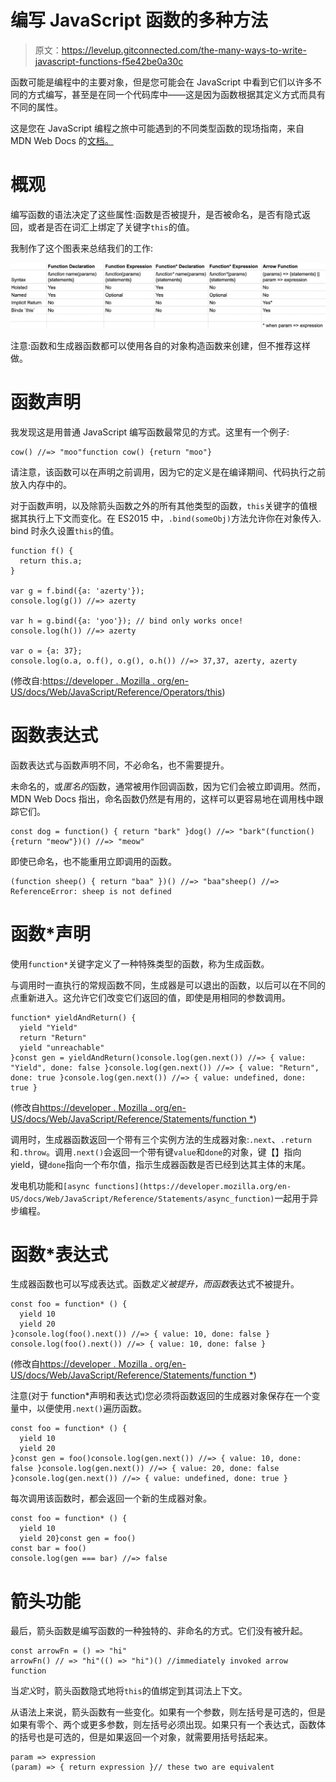 # 编写 JavaScript 函数的多种方法

> 原文：<https://levelup.gitconnected.com/the-many-ways-to-write-javascript-functions-f5e42be0a30c>

函数可能是编程中的主要对象，但是您可能会在 JavaScript 中看到它们以许多不同的方式编写，甚至是在同一个代码库中——这是因为函数根据其定义方式而具有不同的属性。

这是您在 JavaScript 编程之旅中可能遇到的不同类型函数的现场指南，来自 MDN Web Docs 的[文档。](https://developer.mozilla.org/en-US/docs/Web/JavaScript/Reference/Functions#Defining_functions)

# 概观

编写函数的语法决定了这些属性:函数是否被提升，是否被命名，是否有隐式返回，或者是否在词汇上绑定了关键字`this`的值。

我制作了这个图表来总结我们的工作:

![](img/bdcc3d9bd1fb6c53763ca6651cc483d3.png)

注意:函数和生成器函数都可以使用各自的对象构造函数来创建，但不推荐这样做。

# 函数声明

我发现这是用普通 JavaScript 编写函数最常见的方式。这里有一个例子:

```
cow() //=> "moo"function cow() {return "moo"}
```

请注意，该函数可以在声明之前调用，因为它的定义是在编译期间、代码执行之前放入内存中的。

对于函数声明，以及除箭头函数之外的所有其他类型的函数，`this`关键字的值根据其执行上下文而变化。在 ES2015 中，`.bind(someObj)`方法允许你在对象传入. bind 时永久设置`this`的值。

```
function f() {
  return this.a;
}

var g = f.bind({a: 'azerty'});
console.log(g()) //=> azerty

var h = g.bind({a: 'yoo'}); // bind only works once!
console.log(h()) //=> azerty

var o = {a: 37};
console.log(o.a, o.f(), o.g(), o.h()) //=> 37,37, azerty, azerty
```

(修改自:[https://developer . Mozilla . org/en-US/docs/Web/JavaScript/Reference/Operators/this](https://developer.mozilla.org/en-US/docs/Web/JavaScript/Reference/Operators/this))

# 函数表达式

函数表达式与函数声明不同，不必命名，也不需要提升。

未命名的，或*匿名的*函数，通常被用作回调函数，因为它们会被立即调用。然而，MDN Web Docs 指出，命名函数仍然是有用的，这样可以更容易地在调用栈中跟踪它们。

```
const dog = function() { return "bark" }dog() //=> "bark"(function() {return "meow"})() //=> "meow"
```

即使已命名，也不能重用立即调用的函数。

```
(function sheep() { return "baa" })() //=> "baa"sheep() //=> ReferenceError: sheep is not defined
```

# 函数*声明

使用`function*`关键字定义了一种特殊类型的函数，称为生成函数。

与调用时一直执行的常规函数不同，生成器是可以退出的函数，以后可以在不同的点重新进入。这允许它们改变它们返回的值，即使是用相同的参数调用。

```
function* yieldAndReturn() {
  yield "Yield"
  return "Return"
  yield "unreachable"
}const gen = yieldAndReturn()console.log(gen.next()) //=> { value: "Yield", done: false }console.log(gen.next()) //=> { value: "Return", done: true }console.log(gen.next()) //=> { value: undefined, done: true }
```

(修改自[https://developer . Mozilla . org/en-US/docs/Web/JavaScript/Reference/Statements/function *](https://developer.mozilla.org/en-US/docs/Web/JavaScript/Reference/Statements/function*))

调用时，生成器函数返回一个带有三个实例方法的生成器对象:`.next`、`.return`和`.throw`。调用`.next()`会返回一个带有键`value`和`done`的对象，键【】指向 yield，键`done`指向一个布尔值，指示生成器函数是否已经到达其主体的末尾。

发电机功能和`[async functions](https://developer.mozilla.org/en-US/docs/Web/JavaScript/Reference/Statements/async_function)`一起用于异步编程。

# 函数*表达式

生成器函数也可以写成表达式。函数*定义被提升，而函数*表达式不被提升。

```
const foo = function* () {
  yield 10
  yield 20
}console.log(foo().next()) //=> { value: 10, done: false }
console.log(foo().next()) //=> { value: 10, done: false }
```

(修改自[https://developer . Mozilla . org/en-US/docs/Web/JavaScript/Reference/Statements/function *](https://developer.mozilla.org/en-US/docs/Web/JavaScript/Reference/Statements/function*))

注意(对于 function*声明和表达式)您必须将函数返回的生成器对象保存在一个变量中，以便使用`.next()`遍历函数。

```
const foo = function* () {
  yield 10
  yield 20
}const gen = foo()console.log(gen.next()) //=> { value: 10, done: false }console.log(gen.next()) //=> { value: 20, done: false }console.log(gen.next()) //=> { value: undefined, done: true }
```

每次调用该函数时，都会返回一个新的生成器对象。

```
const foo = function* () {
  yield 10
  yield 20}const gen = foo()
const bar = foo()
console.log(gen === bar) //=> false
```

# 箭头功能

最后，箭头函数是编写函数的一种独特的、非命名的方式。它们没有被升起。

```
const arrowFn = () => "hi"
arrowFn() // => "hi"(() => "hi")() //immediately invoked arrow function
```

当*定义*时，箭头函数隐式地将`this`的值绑定到其词法上下文。

从语法上来说，箭头函数有一些变化。如果有一个参数，则左括号是可选的，但是如果有零个、两个或更多参数，则左括号必须出现。如果只有一个表达式，函数体的括号也是可选的，但是如果返回一个对象，就需要用括号括起来。

```
param => expression 
(param) => { return expression }// these two are equivalent
```